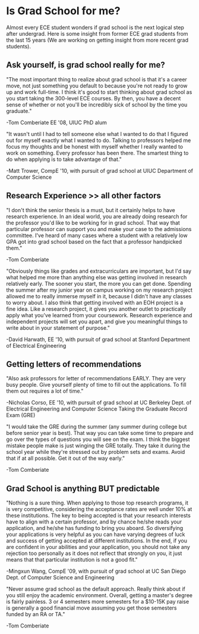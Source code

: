 # Is Grad School for me?

Almost every ECE student wonders if grad school is the next logical step after undergrad. Here is some insight from former ECE grad students from the last 15 years (We are working on getting insight from more recent grad students).

## Ask yourself, is grad school really for me?

"The most important thing to realize about grad school is that it's a career move, not just something you default to because you're not ready to grow up and work full-time. I think it's good to start thinking about grad school as you start taking the 300-level ECE courses. By then, you have a decent sense of whether or not you'll be incredibly sick of school by the time you graduate."

-Tom Comberiate EE '08, UIUC PhD alum

"It wasn't until I had to tell someone else what I wanted to do that I figured out for myself exactly what I wanted to do. Talking to professors helped me focus my thoughts and be honest with myself whether I really wanted to work on something. Every professor has been there. The smartest thing to do when applying is to take advantage of that."

-Matt Trower, CompE '10, with pursuit of grad school at UIUC Department of Computer Science

## Research Experience >> all other factors
"I don't think the senior thesis is a must, but it certainly helps to have research experience. In an ideal world, you are already doing research for the professor you'd like to be working for in grad school. That way that particular professor can support you and make your case to the admissions committee. I've heard of many cases where a student with a relatively low GPA got into grad school based on the fact that a professor handpicked them." 

-Tom Comberiate 

"Obviously things like grades and extracurriculars are important, but I'd say what helped me more than anything else was getting involved in research relatively early. The sooner you start, the more you can get done. Spending the summer after my junior year on campus working on my research project allowed me to really immerse myself in it, because I didn't have any classes to worry about. I also think that getting involved with an EOH project is a fine idea. Like a research project, it gives you another outlet to practically apply what you've learned from your coursework. Research experience and independent projects will set you apart, and give you meaningful things to write about in your statement of purpose."

-David Harwath, EE '10, with pursuit of grad school at Stanford Department of Electrical Engineering

[comment]: # (Navigating the Application Process)

## Getting letters of recommendations

"Also ask professors for letter of recommendations EARLY. They are very busy people. Give yourself plenty of time to fill out the applications. To fill them out requires a lot of time."

-Nicholas Corso, EE '10, with pursuit of grad school at UC Berkeley Dept. of Electrical Engineering and Computer Science Taking the Graduate Record Exam (GRE)

"I would take the GRE during the summer (any summer during college but before senior year is best). That way you can take some time to prepare and go over the types of questions you will see on the exam. I think the biggest mistake people make is just winging the GRE totally. They take it during the school year while they're stressed out by problem sets and exams. Avoid that if at all possible. Get it out of the way early." 

-Tom Comberiate

## Grad School is anything BUT predictable
"Nothing is a sure thing. When applying to those top research programs, it is very competitive, considering the acceptance rates are well under 10% at these institutions. The key to being accepted is that your research interests have to align with a certain professor, and by chance he/she reads your application, and he/she has funding to bring you aboard. So diversifying your applications is very helpful as you can have varying degrees of luck and success of getting accepted at different institutions. In the end, if you are confident in your abilities and your application, you should not take any rejection too personally as it does not reflect that strongly on you, it just means that that particular institution is not a good fit."

-Mingxun Wang, CompE '09, with pursuit of grad school at UC San Diego Dept. of Computer Science and Engineering

"Never assume grad school as the default approach. Really think about if you still enjoy the academic environment. Overall, getting a master's degree is fairly painless. 3 or 4 semesters more semesters for a $10-15K pay raise is generally a good financial move assuming you get those semesters funded by an RA or TA." 

-Tom Comberiate
